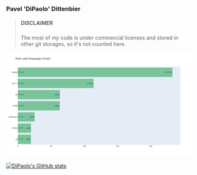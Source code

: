 ### Pavel 'DiPaolo' Dittenbier

> ##### DISCLAIMER
> The most of my code is under commercial licenses and stored in other git storages, so it's not counted here.

<!--
**DiPaolo/DiPaolo** is a ✨ _special_ ✨ repository because its `README.md` (this file) appears on your GitHub profile.

Here are some ideas to get you started:

- 🔭 I’m currently working on ...
- 🌱 I’m currently learning ...
- 👯 I’m looking to collaborate on ...
- 🤔 I’m looking for help with ...
- 💬 Ask me about ...
- 📫 How to reach me: ...
- 😄 Pronouns: ...
- ⚡ Fun fact: ...
-->

![Most used languages](https://github.com/DiPaolo/DiPaolo/blob/main/assets/github_lang_stats_lines_2023_08_17.png)

[![DiPaolo's GitHub stats](https://github-readme-stats.vercel.app/api?username=dipaolo&count_private=true&show_icons=true)](https://github.com/dipaolo/github-readme-stats)
